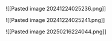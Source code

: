 ![[Pasted image 20241224025236.png]]

![[Pasted image 20241224025241.png]]

![[Pasted image 20250216224044.png]]